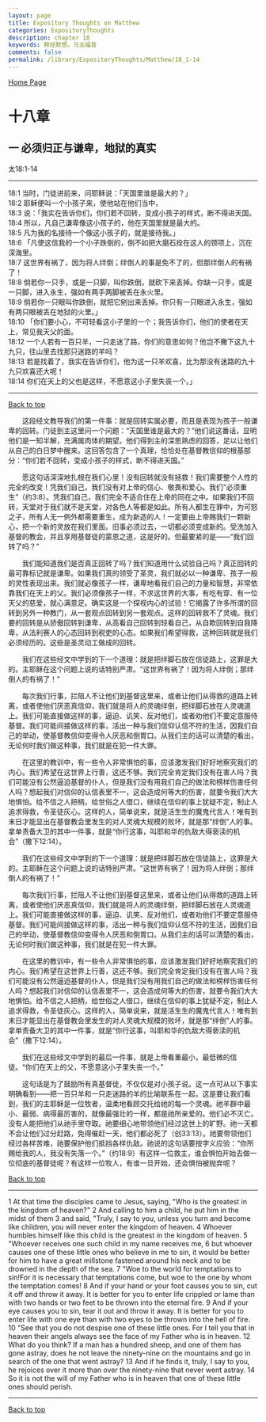```yaml
---
layout: page
title: Expository Thoughts on Matthew
categories: ExpositoryThoughts
description: chapter 18
keywords: 释经默想，马太福音
comments: false
permalink: /library/ExpositoryThoughts/Matthew/18_1-14
---
```

[ Home Page ]({{site.baseurl}}/index) <br>

<a name="0"></a>
# 十八章 

## 一 必须归正与谦卑，地狱的真实

太18:1-14

***

18:1 当时，门徒进前来，问耶稣说：「天国里谁是最大的？」<br>
18:2 耶稣便叫一个小孩子来，使他站在他们当中，<br>
18:3 说：「我实在告诉你们，你们若不回转，变成小孩子的样式，断不得进天国。<br>
18:4 所以，凡自己谦卑像这小孩子的，他在天国里就是最大的。<br>
18:5 凡为我的名接待一个像这小孩子的，就是接待我。」<br>
18:6 「凡使这信我的一个小子跌倒的，倒不如把大磨石拴在这人的颈项上，沉在深海里。<br>
18:7 这世界有祸了，因为将人绊倒；绊倒人的事是免不了的，但那绊倒人的有祸了！<br>
18:8 倘若你一只手，或是一只脚，叫你跌倒，就砍下来丢掉。你缺一只手，或是一只脚，进入永生，强如有两手两脚被丢在永火里。<br>
18:9 倘若你一只眼叫你跌倒，就把它剜出来丢掉。你只有一只眼进入永生，强如有两只眼被丢在地狱的火里。」<br>
18:10 「你们要小心，不可轻看这小子里的一个；我告诉你们，他们的使者在天上，常见我天父的面。<br>
18:12 一个人若有一百只羊，一只走迷了路，你们的意思如何？他岂不撇下这九十九只，往山里去找那只迷路的羊吗？<br>
18:13 若是找着了，我实在告诉你们，他为这一只羊欢喜，比为那没有迷路的九十九只欢喜还大呢！<br>
18:14 你们在天上的父也是这样，不愿意这小子里失丧一个。」<br>

***

[Back to top](#0)

&emsp;&emsp;这段经文教导我们的第一件事：就是回转实属必要，而且是表现为孩子一般谦卑的回转。门徒到主这里问一个问题：“天国里谁是最大的？”他们说这番话，显明他们是一知半解，充满属肉体的期望。他们得到主的深思熟虑的回答，足以让他们从自己的白日梦中醒来。这回答包含了一个真理，恰恰处在基督教信仰的根基部分：“你们若不回转，变成小孩子的样式，断不得进天国。”

&emsp;&emsp;愿这句话深深地扎根在我们心里！没有回转就没有拯救！我们需要整个人性的完全的改变！凭我们自己，我们没有对上帝的信心、敬畏和爱心。我们“必须重生”（约3:8）。凭我们自己，我们完全不适合住在上帝的同在之中。如果我们不回转，天堂对于我们就不是天堂，对各色人等都是如此。所有人都生在罪中，为可怒之子，所有人无一例外都需要重生，成为新造的人！一定要由上帝赐我们一颗新心，把一个新的灵放在我们里面。旧事必须过去，一切都必须变成新的。受洗加入基督的教会，并且享用基督徒的蒙恩之道，这是好的。但最要紧的是——“我们回转了吗？”

&emsp;&emsp;我们能知道我们是否真正回转了吗？我们知道用什么试验自己吗？真正回转的最可靠标记就是谦卑。如果我们真的领受了圣灵，我们就必以一种谦卑、孩子一般的灵性表现出来。我们就必像孩子一样，谦卑地看我们自己的力量和智慧，非常依靠我们在天上的父。我们必须像孩子一样，不求这世界的大事，有吃有穿、有一位天父的慈爱，就心满意足。确实这是一个探视内心的试验！它揭露了许多所谓的回转到另外一种教门，从一套观点回转到另一套观点。这样的回转救不了灵魂。我们要的回转是从骄傲回转到谦卑，从高看自己回转到轻看自己，从自欺回转到自我降卑，从法利赛人的心态回转到税吏的心态。如果我们希望得救，这种回转就是我们必须经历的。这些是圣灵动工做成的回转。

&emsp;&emsp;我们在这些经文中学到的下一个道理：就是把绊脚石放在信徒路上，这罪是大的。主耶稣在这个问题上说的话特别严肃。“这世界有祸了！因为将人绊倒；那绊倒人的有祸了！”

&emsp;&emsp;每次我们行事，拦阻人不让他们到基督这里来，或者让他们从得救的道路上转离，或者使他们厌恶真信仰，我们就是将人的灵魂绊倒，把绊脚石放在人灵魂道上。我们可能直接做这样的事，逼迫、讥笑、反对他们，或者劝他们不要定意服侍基督。我们可能间接做这样的事，活出一种与我们信仰认信不符的生活，因我们自己的举动，使基督教信仰变得令人厌恶和倒胃口。从我们主的话可以清楚的看出，无论何时我们做这种事，我们就是在犯一件大罪。

&emsp;&emsp;在这里的教训中，有一些令人非常惧怕的事，应该激发我们好好地察究我们的内心。我们希望在这世界上行善，这还不够。我们完全肯定我们没有在害人吗？我们可能没有公然逼迫基督的仆人，但是我们没有用我们自己的做法和榜样伤害任何人吗？想起我们对信仰的认信表里不一，这会造成何等大的伤害，就要令我们大大地惧怕。给不信之人把柄，给世俗之人借口，继续在信仰的事上犹疑不定，制止人追求得救，令圣徒灰心。这样的人，简单说来，就是活生生的魔鬼代言人！唯有到末日才能显出在基督教会里发生的对人灵魂大规模的败坏，就是那“绊倒”人的事。拿单责备大卫的其中一件事，就是“你行这事，叫耶和华的仇敌大得亵渎的机会”（撒下12:14）。

&emsp;&emsp;我们在这些经文中学到的下一个道理：就是把绊脚石放在信徒路上，这罪是大的。主耶稣在这个问题上说的话特别严肃。“这世界有祸了！因为将人绊倒；那绊倒人的有祸了！”

&emsp;&emsp;每次我们行事，拦阻人不让他们到基督这里来，或者让他们从得救的道路上转离，或者使他们厌恶真信仰，我们就是将人的灵魂绊倒，把绊脚石放在人灵魂道上。我们可能直接做这样的事，逼迫、讥笑、反对他们，或者劝他们不要定意服侍基督。我们可能间接做这样的事，活出一种与我们信仰认信不符的生活，因我们自己的举动，使基督教信仰变得令人厌恶和倒胃口。从我们主的话可以清楚的看出，无论何时我们做这种事，我们就是在犯一件大罪。

&emsp;&emsp;在这里的教训中，有一些令人非常惧怕的事，应该激发我们好好地察究我们的内心。我们希望在这世界上行善，这还不够。我们完全肯定我们没有在害人吗？我们可能没有公然逼迫基督的仆人，但是我们没有用我们自己的做法和榜样伤害任何人吗？想起我们对信仰的认信表里不一，这会造成何等大的伤害，就要令我们大大地惧怕。给不信之人把柄，给世俗之人借口，继续在信仰的事上犹疑不定，制止人追求得救，令圣徒灰心。这样的人，简单说来，就是活生生的魔鬼代言人！唯有到末日才能显出在基督教会里发生的对人灵魂大规模的败坏，就是那“绊倒”人的事。拿单责备大卫的其中一件事，就是“你行这事，叫耶和华的仇敌大得亵渎的机会”（撒下12:14）。

&emsp;&emsp;我们在这些经文中学到的最后一件事，就是上帝看重最小，最低微的信徒。“你们在天上的父，不愿意这小子里失丧一个。”

&emsp;&emsp;这句话是为了鼓励所有真基督徒，不仅仅是对小孩子说。这一点可从以下事实明确看到——把一百只羊和一只走迷路的羊的比喻联系在一起，这是要让我们看到，我们的主耶稣是一位牧者，温柔地看顾交托给祂的每一个灵魂。祂羊群中最小、最弱、病得最厉害的，就像最强壮的一样，都是祂所亲爱的。他们必不灭亡。没有人能把他们从祂手里夺取。祂要细心地带领他们经过这世上的旷野。祂一天都不会让他们过分赶路，免得催赶一天，他们都必死了（创33:13）。祂要带领他们经过各样苦难，祂要保护他们抵挡各样仇敌。祂说的这句话要按字义应验：“你所赐给我的人，我没有失落一个。”（约18:9）有这样一位救主，谁会惧怕开始去做一位彻底的基督徒呢？有这样一位牧人，有谁一旦开始，还会惧怕被抛弃呢？

[Back to top](#0)

***

1 At that time the disciples came to Jesus, saying, "Who is the greatest in the kingdom of heaven?" 2 And calling to him a child, he put him in the midst of them 3 and said, "Truly, I say to you, unless you turn and become like children, you will never enter the kingdom of heaven. 4 Whoever humbles himself like this child is the greatest in the kingdom of heaven. 5 "Whoever receives one such child in my name receives me, 6 but whoever causes one of these little ones who believe in me to sin, it would be better for him to have a great millstone fastened around his neck and to be drowned in the depth of the sea. 7 "Woe to the world for temptations to sin!For it is necessary that temptations come, but woe to the one by whom the temptation comes! 8 And if your hand or your foot causes you to sin, cut it off and throw it away. It is better for you to enter life crippled or lame than with two hands or two feet to be thrown into the eternal fire. 9 And if your eye causes you to sin, tear it out and throw it away. It is better for you to enter life with one eye than with two eyes to be thrown into the hell of fire. 10 "See that you do not despise one of these little ones. For I tell you that in heaven their angels always see the face of my Father who is in heaven. 12 What do you think? If a man has a hundred sheep, and one of them has gone astray, does he not leave the ninety-nine on the mountains and go in search of the one that went astray? 13 And if he finds it, truly, I say to you, he rejoices over it more than over the ninety-nine that never went astray. 14 So it is not the will of my Father who is in heaven that one of these little ones should perish.

***

[Back to top](#0)

